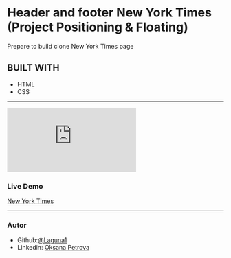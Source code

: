 # Header and footer New York Times (Project Positioning & Floating)

Prepare to build clone New York Times page
## BUILT WITH
*  HTML
*  CSS
***
 ![Example](https://www.nytimes.com/2014/03/18/science/space/detection-of-waves-in-space-buttresses-landmark-theory-of-big-bang.html?_r=0)

### Live Demo  

 [New York Times](https://laguna1.github.io/Header-Template-NYT-Footer/)
***


### Autor
 
 - Github:[@Laguna1](https://github.com/Laguna1)
 - Linkedin: [Oksana Petrova](https://www.linkedin.com/in/oksana-petrova-005bb0145/)
